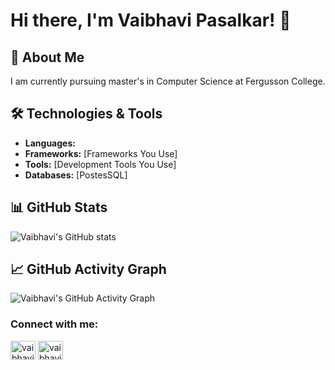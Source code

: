 # Hi there, I'm Vaibhavi Pasalkar! 👋

## 🚀 About Me

I am currently pursuing master's in Computer Science at Fergusson College.



## 🛠️ Technologies & Tools

- **Languages:** 
- **Frameworks:** [Frameworks You Use]
- **Tools:** [Development Tools You Use]
- **Databases:** [PostesSQL]

## 📊 GitHub Stats

![Vaibhavi's GitHub stats](https://github-readme-stats.vercel.app/api?username=pasalkarvaibhavi&show_icons=true&theme=radical)



## 📈 GitHub Activity Graph

![Vaibhavi's GitHub Activity Graph](https://activity-graph.herokuapp.com/graph?username=pasalkarvaibhavi&theme=react-dark)

<h3 align="left">Connect with me:</h3>
<p align="left">
<a href="https://linkedin.com/in/vaibhavi pasalkar" target="blank"><img align="center" src="https://raw.githubusercontent.com/rahuldkjain/github-profile-readme-generator/master/src/images/icons/Social/linked-in-alt.svg" alt="vaibhavi pasalkar" height="30" width="40" /></a>
<a href="www.linkedin.com/in/vaibhavi-pasalkar-0664a2319" target="blank"><img align="center" src="https://raw.githubusercontent.com/rahuldkjain/github-profile-readme-generator/master/src/images/icons/Social/linked-in-alt.svg" alt="vaibhavi pasalkar" height="30" width="40" /></a>
</p>


